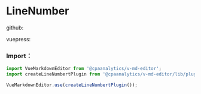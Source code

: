 # LineNumber

github:

<ClientOnly>
  <line-number-github />
</ClientOnly>

vuepress:

<ClientOnly>
  <line-number-vuepress />
</ClientOnly>

### Import：

```js
import VueMarkdownEditor from '@cpaanalytics/v-md-editor';
import createLineNumbertPlugin from '@cpaanalytics/v-md-editor/lib/plugins/line-number/index';

VueMarkdownEditor.use(createLineNumbertPlugin());
```
